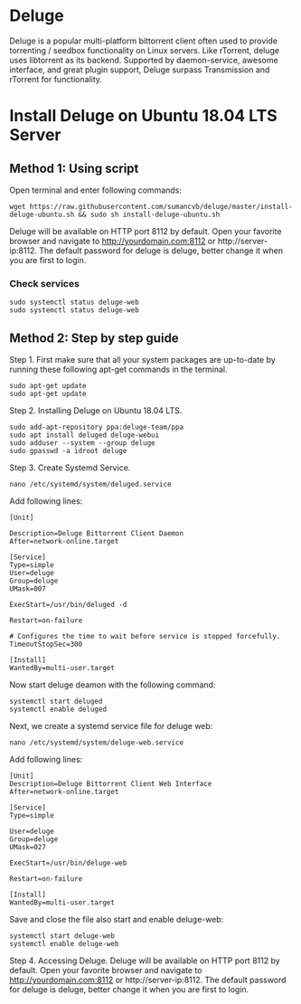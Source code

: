 # Deluge
Deluge is a popular multi-platform bittorrent client often used to provide torrenting / seedbox functionality on Linux servers. Like rTorrent, deluge uses libtorrent as its backend. Supported by daemon-service, awesome interface, and great plugin support, Deluge surpass Transmission and rTorrent for functionality.

# Install Deluge on Ubuntu 18.04 LTS Server

## Method 1: Using script
Open terminal and enter following commands:

    wget https://raw.githubusercontent.com/sumancvb/deluge/master/install-deluge-ubuntu.sh && sudo sh install-deluge-ubuntu.sh
Deluge will be available on HTTP port 8112 by default. Open your favorite browser and navigate to http://yourdomain.com:8112 or http://server-ip:8112.  The default password for deluge is deluge, better change it when you are first to login.

### Check services

    sudo systemctl status deluge-web
    sudo systemctl status deluge-web

## Method 2: Step by step guide
Step 1. First make sure that all your system packages are up-to-date by running these following apt-get commands in the terminal.

    sudo apt-get update
    sudo apt-get update
Step 2. Installing Deluge on Ubuntu 18.04 LTS.

    sudo add-apt-repository ppa:deluge-team/ppa
    sudo apt install deluged deluge-webui
    sudo adduser --system --group deluge
    sudo gpasswd -a idroot deluge
Step 3. Create Systemd Service.

    nano /etc/systemd/system/deluged.service
Add following lines:

    [Unit]
    
    Description=Deluge Bittorrent Client Daemon
    After=network-online.target
    
    [Service]
    Type=simple
    User=deluge
    Group=deluge
    UMask=007
    
    ExecStart=/usr/bin/deluged -d
    
    Restart=on-failure
    
    # Configures the time to wait before service is stopped forcefully.
    TimeoutStopSec=300
    
    [Install]
    WantedBy=multi-user.target
Now start deluge deamon with the following command:

    systemctl start deluged
    systemctl enable deluged
Next, we create a systemd service file for deluge web:

    nano /etc/systemd/system/deluge-web.service
Add following lines:

    [Unit]
    Description=Deluge Bittorrent Client Web Interface
    After=network-online.target
    
    [Service]
    Type=simple
    
    User=deluge
    Group=deluge
    UMask=027
    
    ExecStart=/usr/bin/deluge-web
    
    Restart=on-failure
    
    [Install]
    WantedBy=multi-user.target
Save and close the file also start and enable deluge-web:

    systemctl start deluge-web
    systemctl enable deluge-web

Step 4. Accessing Deluge.
Deluge will be available on HTTP port 8112 by default. Open your favorite browser and navigate to http://yourdomain.com:8112 or http://server-ip:8112.  The default password for deluge is deluge, better change it when you are first to login.
